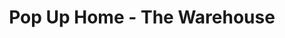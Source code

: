 ---
title: "Pop Up Home - The Warehouse"
url: /los-angeles/pop-up-home-the-warehouse/
shop: Möbel
---